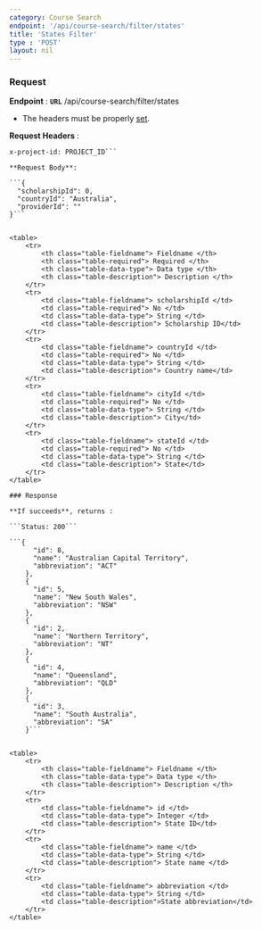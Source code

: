 ```yaml
---
category: Course Search
endpoint: '/api/course-search/filter/states'
title: 'States Filter'
type : 'POST'
layout: nil
---
```


### Request

**Endpoint** : **`URL`** /api/course-search/filter/states

* The headers must be properly [set](#/Info-setting-headers).

**Request Headers** :

```Content-Type: application/json
x-project-id: PROJECT_ID```

**Request Body**: 

```{
  "scholarshipId": 0,
  "countryId": "Australia",
  "providerId": ""
}```


<table>
	<tr>
		<th class="table-fieldname"> Fieldname </th>
		<th class="table-required"> Required </th>    
		<th class="table-data-type"> Data type </th>
		<th class="table-description"> Description </th>
	</tr>
	<tr>
		<td class="table-fieldname"> scholarshipId </td>
        <td class="table-required"> No </td>
		<td class="table-data-type"> String </td>
		<td class="table-description"> Scholarship ID</td>
	</tr>
	<tr>
		<td class="table-fieldname"> countryId </td>
        <td class="table-required"> No </td>
		<td class="table-data-type"> String </td>
		<td class="table-description"> Country name</td>
	</tr>
	<tr>
		<td class="table-fieldname"> cityId </td>
        <td class="table-required"> No </td>
		<td class="table-data-type"> String </td>
		<td class="table-description"> City</td>
	</tr> 
	<tr>
		<td class="table-fieldname"> stateId </td>
        <td class="table-required"> No </td>
		<td class="table-data-type"> String </td>
		<td class="table-description"> State</td>
	</tr>   
</table>

### Response

**If succeeds**, returns : 

```Status: 200```

```{
      "id": 8,
      "name": "Australian Capital Territory",
      "abbreviation": "ACT"
    },
    {
      "id": 5,
      "name": "New South Wales",
      "abbreviation": "NSW"
    },
    {
      "id": 2,
      "name": "Northern Territory",
      "abbreviation": "NT"
    },
    {
      "id": 4,
      "name": "Queensland",
      "abbreviation": "QLD"
    },
    {
      "id": 3,
      "name": "South Australia",
      "abbreviation": "SA"
    }```


<table>
	<tr>
		<th class="table-fieldname"> Fieldname </th>
		<th class="table-data-type"> Data type </th>
		<th class="table-description"> Description </th>
	</tr>
	<tr>
		<td class="table-fieldname"> id </td>
		<td class="table-data-type"> Integer </td>
		<td class="table-description"> State ID</td>
	</tr>  
	<tr>
		<td class="table-fieldname"> name </td>
		<td class="table-data-type"> String </td>
		<td class="table-description"> State name </td>
	</tr>  
	<tr>
		<td class="table-fieldname"> abbreviation </td>
		<td class="table-data-type"> String </td>
		<td class="table-description">State abbreviation</td>
	</tr>    
</table>

